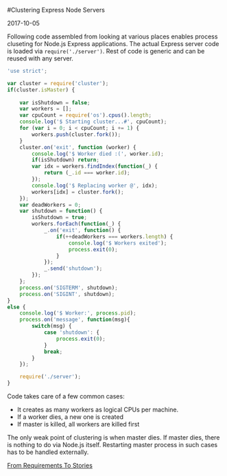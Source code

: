 #Clustering Express Node Servers

2017-10-05

<!--- tags: nodejs -->

Following code assembled from looking at various places enables process cluseting for Node.js Express applications. The actual Express server code is loaded via `require('./server')`. Rest of code is generic and can be reused with any server.

```javascript
'use strict';

var cluster = require('cluster');
if(cluster.isMaster) {
	
	var isShutdown = false;
	var workers = [];
	var cpuCount = require('os').cpus().length;
	console.log('$ Starting cluster...#', cpuCount);
	for (var i = 0; i < cpuCount; i += 1) {
		workers.push(cluster.fork());
	}
	cluster.on('exit', function (worker) {
		console.log('$ Worker died :(', worker.id);
		if(isShutdown) return;
		var idx = workers.findIndex(function(_) { 
			return (_.id === worker.id);
		});
		console.log('$ Replacing worker @', idx);
		workers[idx] = cluster.fork();
	});
	var deadWorkers = 0;
	var shutdown = function() {
		isShutdown = true;
		workers.forEach(function(_) {
			_.on('exit', function() {
				if(++deadWorkers === workers.length) {
					console.log('$ Workers exited');
					process.exit(0);
				}
			});
			_.send('shutdown');
		});
	};
	process.on('SIGTERM', shutdown);
	process.on('SIGINT', shutdown);
}
else {
	console.log('$ Worker:', process.pid);
	process.on('message', function(msg){
		switch(msg) {
			case 'shutdown': {
				process.exit(0);
			}
			break;
		}
	});

	require('./server');
}
```

Code takes care of a few common cases:

* It creates as many workers as logical CPUs per machine.
* If a worker dies, a new one is created
* If master is killed, all workers are killed first

The only weak point of clustering is when master dies. If master dies, there is nothing to do via Node.js itself. Restarting master process in such cases has to be handled externally.

<ins class='nfooter'><a rel='next' id='fnext' href='#blog/2017/2017-09-11-From-Requirements-To-Stories.md'>From Requirements To Stories</a></ins>
